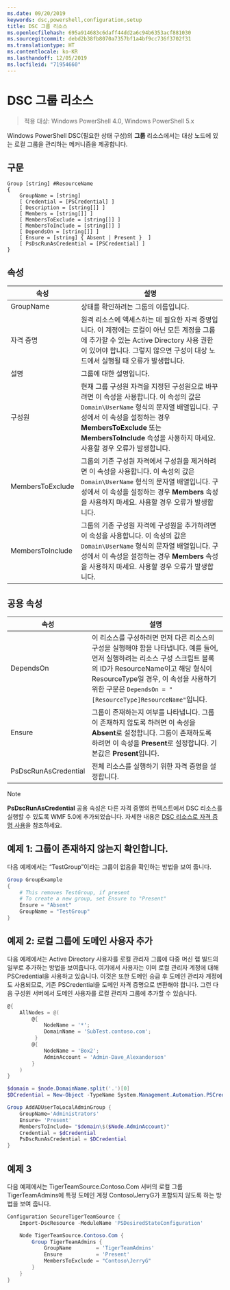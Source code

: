 ```yaml
---
ms.date: 09/20/2019
keywords: dsc,powershell,configuration,setup
title: DSC 그룹 리소스
ms.openlocfilehash: 695a914683c6daff44dd2a6c94b6353acf881030
ms.sourcegitcommit: debd2b38fb8070a7357bf1a4bf9cc736f3702f31
ms.translationtype: HT
ms.contentlocale: ko-KR
ms.lasthandoff: 12/05/2019
ms.locfileid: "71954660"
---
```

# <a name="dsc-group-resource"></a>DSC 그룹 리소스

> 적용 대상: Windows PowerShell 4.0, Windows PowerShell 5.x

Windows PowerShell DSC(필요한 상태 구성)의 **그룹** 리소스에서는 대상 노드에 있는 로컬 그룹을 관리하는 메커니즘을 제공합니다.

## <a name="syntax"></a>구문

```Syntax
Group [string] #ResourceName
{
    GroupName = [string]
    [ Credential = [PSCredential] ]
    [ Description = [string[]] ]
    [ Members = [string[]] ]
    [ MembersToExclude = [string[]] ]
    [ MembersToInclude = [string[]] ]
    [ DependsOn = [string[]] ]
    [ Ensure = [string] { Absent | Present }  ]
    [ PsDscRunAsCredential = [PSCredential] ]
}
```

## <a name="properties"></a>속성

|속성 |설명 |
|---|---|
|GroupName |상태를 확인하려는 그룹의 이름입니다. |
|자격 증명 |원격 리소스에 액세스하는 데 필요한 자격 증명입니다. 이 계정에는 로컬이 아닌 모든 계정을 그룹에 추가할 수 있는 Active Directory 사용 권한이 있어야 합니다. 그렇지 않으면 구성이 대상 노드에서 실행될 때 오류가 발생합니다.
|설명 |그룹에 대한 설명입니다. |
|구성원 |현재 그룹 구성원 자격을 지정된 구성원으로 바꾸려면 이 속성을 사용합니다. 이 속성의 값은 `Domain\UserName` 형식의 문자열 배열입니다. 구성에서 이 속성을 설정하는 경우 **MembersToExclude** 또는 **MembersToInclude** 속성을 사용하지 마세요. 사용할 경우 오류가 발생합니다. |
|MembersToExclude |그룹의 기존 구성원 자격에서 구성원을 제거하려면 이 속성을 사용합니다. 이 속성의 값은 `Domain\UserName` 형식의 문자열 배열입니다. 구성에서 이 속성을 설정하는 경우 **Members** 속성을 사용하지 마세요. 사용할 경우 오류가 발생합니다. |
|MembersToInclude |그룹의 기존 구성원 자격에 구성원을 추가하려면 이 속성을 사용합니다. 이 속성의 값은 `Domain\UserName` 형식의 문자열 배열입니다. 구성에서 이 속성을 설정하는 경우 **Members** 속성을 사용하지 마세요. 사용할 경우 오류가 발생합니다. |

## <a name="common-properties"></a>공용 속성

|속성 |설명 |
|---|---|
|DependsOn |이 리소스를 구성하려면 먼저 다른 리소스의 구성을 실행해야 함을 나타냅니다. 예를 들어, 먼저 실행하려는 리소스 구성 스크립트 블록의 ID가 ResourceName이고 해당 형식이 ResourceType일 경우, 이 속성을 사용하기 위한 구문은 `DependsOn = "[ResourceType]ResourceName"`입니다. |
|Ensure |그룹이 존재하는지 여부를 나타냅니다. 그룹이 존재하지 않도록 하려면 이 속성을 **Absent**로 설정합니다. 그룹이 존재하도록 하려면 이 속성을 **Present**로 설정합니다. 기본값은 **Present**입니다. |
|PsDscRunAsCredential |전체 리소스를 실행하기 위한 자격 증명을 설정합니다. |

> [!NOTE]
> **PsDscRunAsCredential** 공용 속성은 다른 자격 증명의 컨텍스트에서 DSC 리소스를 실행할 수 있도록 WMF 5.0에 추가되었습니다. 자세한 내용은 [ DSC 리소스로 자격 증명 사용](../../../configurations/runasuser.md)을 참조하세요.

## <a name="example-1-ensure-group-is-not-present"></a>예제 1: 그룹이 존재하지 않는지 확인합니다.

다음 예제에서는 “TestGroup”이라는 그룹이 없음을 확인하는 방법을 보여 줍니다.

```powershell
Group GroupExample
{
    # This removes TestGroup, if present
    # To create a new group, set Ensure to "Present"
    Ensure = "Absent"
    GroupName = "TestGroup"
}
```

## <a name="example-2-add-domain-user-to-local-group"></a>예제 2: 로컬 그룹에 도메인 사용자 추가

다음 예제에서는 Active Directory 사용자를 로컬 관리자 그룹에 다중 머신 랩 빌드의 일부로 추가하는 방법을 보여줍니다. 여기에서 사용자는 이미 로컬 관리자 계정에 대해 PSCredential을 사용하고 있습니다. 이것은 또한 도메인 승급 후 도메인 관리자 계정에도 사용되므로, 기존 PSCredential을 도메인 자격 증명으로 변환해야 합니다. 그런 다음 구성원 서버에서 도메인 사용자를 로컬 관리자 그룹에 추가할 수 있습니다.

```powershell
@{
    AllNodes = @(
        @{
            NodeName = '*';
            DomainName = 'SubTest.contoso.com';
         }
        @{
            NodeName = 'Box2';
            AdminAccount = 'Admin-Dave_Alexanderson'
        }
    )
}

$domain = $node.DomainName.split('.')[0]
$DCredential = New-Object -TypeName System.Management.Automation.PSCredential -ArgumentList ("$domain\$($credential.Username)", $Credential.Password)

Group AddADUserToLocalAdminGroup {
    GroupName='Administrators'
    Ensure= 'Present'
    MembersToInclude= "$domain\$($Node.AdminAccount)"
    Credential = $dCredential
    PsDscRunAsCredential = $DCredential
}
```

## <a name="example-3"></a>예제 3

다음 예제에서는 TigerTeamSource.Contoso.Com 서버의 로컬 그룹 TigerTeamAdmins에 특정 도메인 계정 Contoso\JerryG가 포함되지 않도록 하는 방법을 보여 줍니다.

```powershell
Configuration SecureTigerTeamSource {
    Import-DscResource -ModuleName 'PSDesiredStateConfiguration'

    Node TigerTeamSource.Contoso.Com {
        Group TigerTeamAdmins {
            GroupName        = 'TigerTeamAdmins'
            Ensure           = 'Present'
            MembersToExclude = "Contoso\JerryG"
        }
    }
}
```